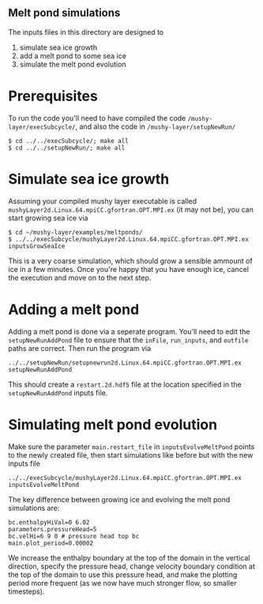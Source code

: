 ## Melt pond simulations
The inputs files in this directory are designed to 

1. simulate sea ice growth
2. add a melt pond to some sea ice
3. simulate the melt pond evolution

# Prerequisites
To run the code you'll need to have compiled the code `/mushy-layer/execSubcycle/`, and also the code in `/mushy-layer/setupNewRun/`

```console
$ cd ../../execSubcycle/; make all
$ cd ../../setupNewRun/; make all
```

# Simulate sea ice growth
Assuming your compiled mushy layer executable is called `mushyLayer2d.Linux.64.mpiCC.gfortran.OPT.MPI.ex` (it may not be), you can start growing sea ice via

```console
$ cd ~/mushy-layer/examples/meltponds/
$ ../../execSubcycle/mushyLayer2d.Linux.64.mpiCC.gfortran.OPT.MPI.ex  inputsGrowSeaIce
```

This is a very coarse simulation, which should grow a sensible ammount of ice in a few minutes. Once you're happy that you have enough ice, cancel the execution and move on to the next step.

# Adding a melt pond
Adding a melt pond is done via a seperate program. You'll need to edit the `setupNewRunAddPond` file to ensure that the `inFile`, `run_inputs`, and `outfile` paths are correct. Then run the program via

```console
../../setupNewRun/setupnewrun2d.Linux.64.mpiCC.gfortran.OPT.MPI.ex  setupNewRunAddPond
```

This should create a `restart.2d.hdf5` file at the location specified in the `setupNewRunAddPond` inputs file.

# Simulating melt pond evolution
Make sure the parameter `main.restart_file` in `inputsEvolveMeltPond` points to the newly created file, then start simulations like before but with the new inputs file
```console
../../execSubcycle/mushyLayer2d.Linux.64.mpiCC.gfortran.OPT.MPI.ex  inputsEvolveMeltPond
```

The key difference between growing ice and evolving the melt pond simulations are:
```
bc.enthalpyHiVal=0 6.02
parameters.pressureHead=5
bc.velHi=6 9 0 # pressure head top bc
main.plot_period=0.00002
```
We increase the enthalpy boundary at the top of the domain in the vertical direction, specify the pressure head, change velocity boundary condition at the top of the domain to use this pressure head, and make the plotting period more frequent (as we now have much stronger flow, so smaller timesteps).


